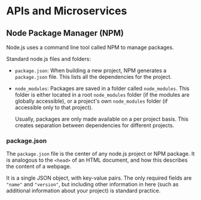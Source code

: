 # APIs and Microservices

## Node Package Manager (NPM)

Node.js uses a command line tool called NPM to manage packages.

Standard node.js files and folders:

- `package.json`: When building a new project, NPM generates a `package.json` file. This lists all the dependencies for the project.

- `node_modules`: Packages are saved in a folder called `node_modules`. This folder is either located in a root `node_modules` folder (if the modules are globally accessible), or a project's own `node_modules` folder (if accessible only to that project).

    Usually, packages are only made available on a per project basis. This creates separation between dependencies for different projects.

### package.json

The `package.json` file is the center of any node.js project or NPM package. It is analogous to the `<head>` of an HTML document, and how this describes the content of a webpage.

It is a single JSON object, with key-value pairs. The only required fields are `"name"` and `"version"`, but including other information in here (such as additional information about your project) is standard practice.

